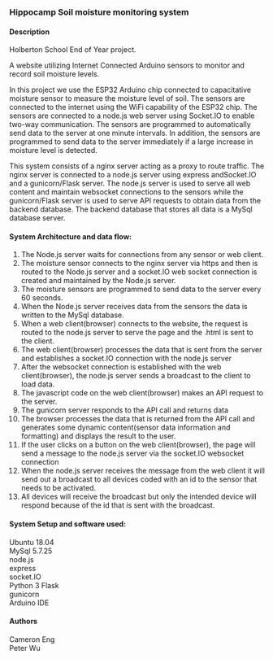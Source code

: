 ### Hippocamp Soil moisture monitoring system

#### Description
Holberton School End of Year project. 

A website utilizing Internet Connected Arduino sensors to monitor and record soil moisture levels. 
 
In this project we use the ESP32 Arduino chip connected to capacitative moisture sensor to measure the moisture level of soil.  The sensors are connected to the internet using the WiFi capability of the ESP32 chip.  The sensors are connected to a node.js web server using Socket.IO to enable two-way communication.  The sensors are programmed to automatically send data to the server at one minute intervals.  In addition, the sensors are programmed to send data to the server immediately if a large increase in moisture level is detected. 

This system consists of a nginx server acting as a proxy to route traffic.  The nginx server is connected to a node.js server using express andSocket.IO and a gunicorn/Flask server.  The node.js server is used to serve all web content and maintain websocket connections to the sensors while the gunicorn/Flask server is used to serve API requests to obtain data from the backend database.  The backend database that stores all data is a MySql database server.

#### System Architecture and data flow:  
1) The Node.js server waits for connections from any sensor or web client.
2) The moisture sensor connects to the nginx server via https and then is routed to the Node.js server and a socket.IO web socket connection is created and maintained by the Node.js server.
3) The moisture sensors are programmed to send data to the server every 60 seconds.
4) When the Node.js server receives data from the sensors the data is written to the MySql database.
5) When a web client(browser) connects to the website, the request is routed to the node.js server to serve the page and the .html is sent to the client.
6) The web client(browser) processes the data that is sent from the server and establishes a socket.IO connection with the node.js server
7) After the websocket connection is established with the web client(browser), the node.js server sends a broadcast to the client to load data.  
8) The javascript code on the web client(browser) makes an API request to the server.  
9) The gunicorn server responds to the API call and returns data 
10) The browser processes the data that is returned from the API call and generates some dynamic content(sensor data information and formatting) and displays the result to the user.
11) If the user clicks on a button on the web client(browser), the page will send a message to the node.js server via the socket.IO websocket connection 
12) When the node.js server receives the message from the web client it will send out a broadcast to all devices coded with an id to the sensor that needs to be activated.
13)  All devices will receive the broadcast but only the intended device will respond because of the id that is sent with the broadcast.

#### System Setup and software used:
Ubuntu 18.04  
MySql 5.7.25  
node.js   
express   
socket.IO    
Python 3 
Flask   
gunicorn   
Arduino IDE   


#### Authors
Cameron Eng  
Peter Wu

